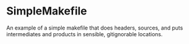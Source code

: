 # SimpleMakefile
An example of a simple makefile that does headers, sources, and puts intermediates and products in sensible, gitignorable locations.
